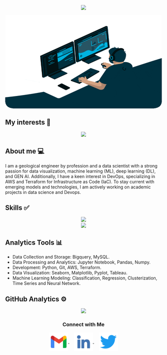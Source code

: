 <p align="center">
   <img src="https://readme-typing-svg.demolab.com?font=Roboto+Slab&color=596A50&size=35&center=true&vCenter=true&width=500&duration=1500&pause=1000&lines=Hi%2C+I'm+Cristhian+Ocampo+%F0%9F%91%8B;I'm+a+Data+Scientist" width="auto" height="45"/>
</p>

<p align="center">
  <img alt="Coding GIF" width="600" height="300" src="Assets/Data_main.gif"/>
</p>

## My interests 🔧

<p align="center">
   <img src="https://readme-typing-svg.demolab.com?font=Roboto+Slab&color=596A50&size=35&center=true&vCenter=true&width=500&duration=1500&pause=1000&lines=Artificial+Intelligence;Data+Science;Machine+Learning;DevOps" width="auto" height="35"/>
</p>

## About me 💻

I am a geological engineer by profession and a data scientist with a strong passion for data visualization, machine learning (ML), deep learning (DL), and GEN AI.
Additionally, I have a keen interest in DevOps, specializing in AWS and Terraform for Infrastructure as Code (IaC).
To stay current with emerging models and technologies, I am actively working on academic projects in data science and Devops.

## Skills ✅

<p align="center">
  <a href="https://skillicons.dev">
    <img src="https://skillicons.dev/icons?i=terraform,aws,py,sklearn,tensorflow,ai,docker,ansible"/>
    <br>
    <img src="https://skillicons.dev/icons?i=git,github,anaconda,mysql,bash,linux,vscode,wordpress"/>
  </a>
</p>

## Analytics Tools 📊

- Data Collection and Storage: Bigquery, MySQL.
- Data Processing and Analytics: Jupyter Notebook, Pandas, Numpy.
- Development: Python, Git, AWS, Terraform.
- Data Visualization: Seaborn, Matplotlib, Pyplot, Tableau.
- Machine Learning Modeling: Classification, Regression, Clusterization, Time Series and Neural Network.

## GitHub Analytics ⚙️

<p align="center">
<a href="https://github.com/CCOcampo">
  <img height="180em" src="https://github-readme-stats-eight-theta.vercel.app/api?username=CCOcampo&show_icons=true&theme=algolia&include_all_commits=true&count_private=true"/>
</a>
</p>

<h3 align="center">Connect with Me</h3>
<p align="center">
  <a href="mailto:ccocampob@unal.edu.co" target="_blank">
    <img align="center" src="Assets/Gmail.png" alt="gmail" height="60" width="60" />
  </a>
  &nbsp;&nbsp;&nbsp;
  <a href="https://www.linkedin.com/in/cristhian-camilo-ocampo-bolivar/" target="_blank">
    <img align="center" src="Assets/Linkedin.png" alt="linkedin" height="60" width="60" />
  </a>
  &nbsp;&nbsp;&nbsp;
  <a href="https://x.com/CristhianCOcam1" target="_blank">
    <img align="center" src="Assets/Twitter.png" alt="linkedin" height="60" width="60" />
  </a>  
</p>
